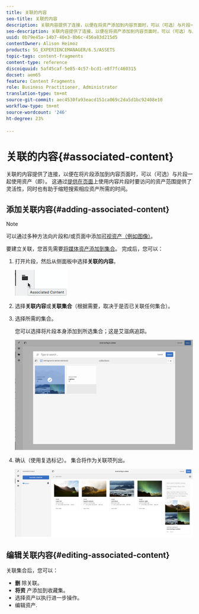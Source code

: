 ```yaml
---
title: 关联的内容
seo-title: 关联的内容
description: 关联内容提供了连接，以便在将资产添加到内容页面时，可以（可选）与片段一起使用资产。
seo-description: 关联内容提供了连接，以便在将资产添加到内容页面时，可以（可选）与片段一起使用资产。
uuid: 0b79e45a-14b7-40e3-8b6c-456a83d215d5
contentOwner: Alison Heimoz
products: SG_EXPERIENCEMANAGER/6.5/ASSETS
topic-tags: content-fragments
content-type: reference
discoiquuid: 5af45caf-5e85-4c57-bcd1-e8f7fc460315
docset: aem65
feature: Content Fragments
role: Business Practitioner, Administrator
translation-type: tm+mt
source-git-commit: aec4530fa93eacd151ca069c2da5d1bc92408e10
workflow-type: tm+mt
source-wordcount: '246'
ht-degree: 23%

---
```



# 关联的内容{#associated-content}

关联的内容提供了连接，以便在将片段添加到内容页面时，可以（可选）与片段一起使用资产（即）。 这通过[提供在页面](/help/sites-authoring/content-fragments.md#using-associated-content)上使用内容片段时要访问的资产范围提供了灵活性，同时也有助于缩短搜索相应资产所需的时间。

## 添加关联内容{#adding-associated-content}

>[!NOTE]
>
>可以通过多种方法向片段和/或页面中添加[可视资产（例如图像）](/help/assets/content-fragments/content-fragments.md#fragments-with-visual-assets)。

要建立关联，您首先需要[将媒体资产添加到集合](/help/assets/manage-collections.md#adding-assets-to-a-collection)。 完成后，您可以：

1. 打开片段，然后从侧面板中选择&#x200B;**关联的内容**。

   ![chlimage_1-207](assets/chlimage_1-207.png)

1. 选择&#x200B;**关联内容**&#x200B;或&#x200B;**关联集合**（根据需要，取决于是否已关联任何集合）。
1. 选择所需的集合。

   您可以选择将片段本身添加到所选集合；这是艾滋病追踪。

   ![cfm-6420-04](assets/cfm-6420-04.png)

1. 确认（使用复选标记）。 集合将作为关联项列出。

   ![cfm-6420-05](assets/cfm-6420-05.png)

## 编辑关联内容{#editing-associated-content}

关联集合后，您可以：

* **删** 除关联。
* **将资** 产添加到收藏集。
* 选择资产以执行进一步操作。
* 编辑资产.

